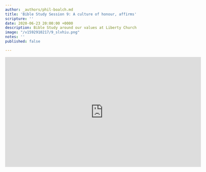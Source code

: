 ```yaml
---
author: _authors/phil-boalch.md
title: 'Bible Study Session 9: A culture of honour, affirms'
scripture: ''
date: 2020-06-23 20:00:00 +0000
description: Bible Study around our values at Liberty Church
image: "/v1592910217/9_slvhiu.png"
notes: ''
published: false

---
```

<iframe src="https://player.vimeo.com/video/431776850" width="640" height="360" frameborder="0" allow="autoplay; fullscreen" allowfullscreen></iframe>